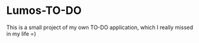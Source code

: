 # Lumos-TO-DO
This is a small project of my own TO-DO application, which I really missed in my life =)
